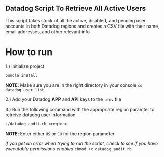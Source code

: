## Datadog Script To Retrieve All Active Users
This script takes stock of all the active, disabled, and pending user accounts in both Datadog regions and creates a CSV file with their name, email addresses, and other relevant info 

# How to run
1.) Initialize project

`bundle install`

**NOTE**: Make sure you are in the right directory in your console
`cd datadog_user_list`

2.) Add your Datadog **APP** and **API** keys to the `.env` file

3.) Run the following command with the appropriate region paramter to retreive datadog user information

`./datadog_audit.rb <region>`

**NOTE**: Enter either `US` or `EU` for the region parameter

*if you get an error when trying to run the script, check to see if you have executable permissions enabled*
`chmod +x datadog_audit.rb`
